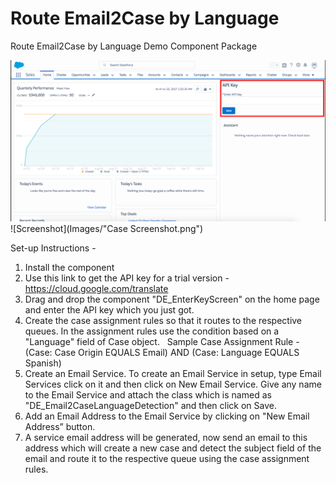 # Route Email2Case by Language
Route Email2Case by Language Demo Component Package

 ![Screenshot](Images/AdminScreen.png)
 ![Screenshot](Images/"Case Screenshot.png")

 Set-up Instructions - 

1. Install the component
 
2. Use this link to get the API key for a trial version - https://cloud.google.com/translate
 
3. Drag and drop the component "DE_EnterKeyScreen" on the home page and enter the API key which you just got.
 
4. Create the case assignment rules so that it routes to the respective queues. In the assignment rules use the condition based on a "Language" field of Case object.
 
Sample Case Assignment Rule - 
 
(Case: Case Origin EQUALS Email) AND (Case: Language EQUALS Spanish)
 
5. Create an Email Service. To create an Email Service in setup, type Email Services click on it and then click on New Email Service. Give any name to the Email Service and attach the class which is named as "DE_Email2CaseLanguageDetection" and then click on Save. 
 
6. Add an Email Address to the Email Service by clicking on "New Email Address” button.
 
7. A service email address will be generated, now send an email to this address which will create a new case and detect the subject field of the email and route it to the respective queue using the case assignment rules. 